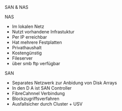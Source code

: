 SAN & NAS

NAS

- Im lokalen Netz
- Nutzt vorhandene Infrastuktur
- Per IP erreichbar
- Hat mehrere Festplatten
- Privathaushalt
- Kostengünstig
- Fileserver
- über smb ftp verfügbar

SAN

- Separates  Netzwerk zur Anbidung von Disk Arrays
- In den D A ist SAN Controller
- FibreCahnnel Verbindung
- Blockzugriffsverfahren
- Ausfallsicher durch Cluster + USV

